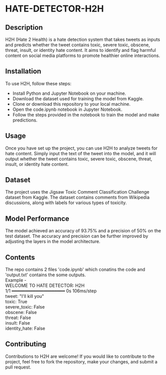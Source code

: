# HATE-DETECTOR-H2H
## Description
H2H (Hate 2 Health) is a hate detection system that takes tweets as inputs and predicts whether the tweet contains toxic, severe toxic, obscene, threat, insult, or identity hate content. It aims to identify and flag harmful content on social media platforms to promote healthier online interactions.

## Installation
To use H2H, follow these steps:

* Install Python and Jupyter Notebook on your machine.
* Download the dataset used for training the model from Kaggle.
* Clone or download this repository to your local machine.
* Open the code.ipynb notebook in Jupyter Notebook.
* Follow the steps provided in the notebook to train the model and make predictions.

## Usage
Once you have set up the project, you can use H2H to analyze tweets for hate content. Simply input the text of the tweet into the model, and it will output whether the tweet contains toxic, severe toxic, obscene, threat, insult, or identity hate content.

## Dataset
The project uses the Jigsaw Toxic Comment Classification Challenge dataset from Kaggle. The dataset contains comments from Wikipedia discussions, along with labels for various types of toxicity.

## Model Performance
The model achieved an accuracy of 93.75% and a precision of 50% on the test dataset. The accuracy and precision can be further improved by adjusting the layers in the model architecture.

## Contents
The repo contains 2 files 'code.ipynb' which conatins the code and 'output.txt' contains the some outputs.  
Example -  
WELCOME TO HATE DETECTOR: H2H  
1/1 ━━━━━━━━━━━━━━━━━━━━ 0s 106ms/step  
tweet: "I'll kill you"  
toxic: True  
severe_toxic: False  
obscene: False  
threat: False  
insult: False  
identity_hate: False  

## Contributing
Contributions to H2H are welcome! If you would like to contribute to the project, feel free to fork the repository, make your changes, and submit a pull request.
